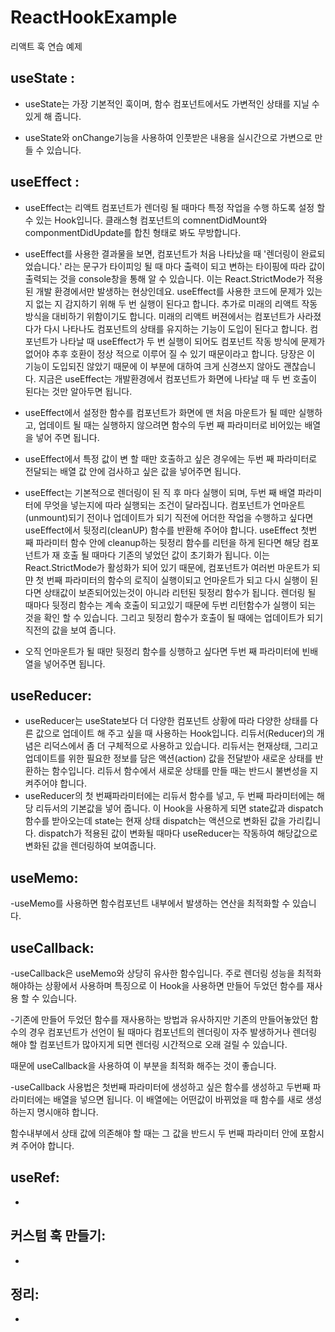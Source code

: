 # ReactHookExample

리액트 훅 연습 예제

## useState :

- useState는 가장 기본적인 훅이며, 함수 컴포넌트에서도 가변적인 상태를 지닐 수 있게 해 줍니다.

- useState와 onChange기능을 사용하여 인풋받은 내용을 실시간으로 가변으로 만들 수 있습니다.

## useEffect :

- useEffect는 리액트 컴포넌트가 렌더링 될 때마다 특정 작업을 수행 하도록 설정 할 수 있는 Hook입니다. 클래스형 컴포넌트의 comnentDidMount와 componmentDidUpdate를 합친 형태로 봐도 무방합니다.

- useEffect를 사용한 결과물을 보면, 컴포넌트가 처음 나타났을 때 '렌더링이 완료되었습니다.' 라는 문구가 타이피잉 될 때 마다 출력이 되고 변하는 타이핑에 따라 값이 출력되는 것을 console창을 통해 알 수 있습니다.
  이는 React.StrictMode가 적용 된 개발 환경에서만 발생하는 현상인데요. useEffect를 사용한 코드에 문제가 있는 지 없는 지 감지하기 위해 두 번 실행이 된다고 합니다. 추가로 미래의 리액트 작동방식을 대비하기 위함이기도 합니다. 미래의 리액트 버젼에서는 컴포넌트가 사라졌다가 다시 나타나도 컴포넌트의 상태를 유지하는 기능이 도입이 된다고 합니다. 컴포넌트가 나타날 때 useEffect가 두 번 실행이 되어도 컴포넌트 작동 방식에 문제가 없어야 추후 호환이 정상 적으로 이루어 질 수 있기 때문이라고 합니다. 당장은 이 기능이 도입되진 않았기 때문에 이 부분에 대하여 크게 신경쓰지 않아도 괜찮습니다. 지금은 useEffect는 개발환경에서 컴포넌트가 화면에 나타날 때 두 번 호출이 된다는 것만 알아두면 됩니다.

- useEffect에서 설정한 함수를 컴포넌트가 화면에 맨 처음 마운트가 될 떼만 실행하고, 업데이트 될 때는 실행하지 않으려면 함수의 두번 째 파라미터로 비어있는 배열을 넣어 주면 됩니다.

- useEffect에서 특정 값이 변 할 때만 호출하고 싶은 경우에는 두번 째 파라미터로 전달되는 배열 값 안에 검사하고 싶은 값을 넣어주면 됩니다.

- useEffect는 기본적으로 렌더링이 된 직 후 마다 실행이 되며, 두번 째 배열 파라미터에 무엇을 넣는지에 따라 실행되는 조건이 달라집니다. 컴포넌트가 언마운트(unmount)되기 전이나 업데이트가 되기 직전에 어더한 작업을 수행하고 싶다면 useEffect에서 뒷정리(cleanUP) 함수를 반환해 주어야 합니다.
  useEffect 첫번 째 파라미터 함수 안에 cleanup하는 뒷정리 함수를 리턴을 하게 된다면 해당 컴포넌트가 재 호출 될 때마다 기존의 넣었던 값이 초기화가 됩니다. 이는 React.StrictMode가 활성화가 되어 있기 때문에, 컴포넌트가 여러번 마운트가 되먄 첫 번째 파라미터의 함수의 로직이 실행이되고 언마운트가 되고 다시 실행이 된다면 상태값이 보존되어있는것이 아니라 리턴된 뒷정리 함수가 됩니다.
  렌더링 될 때마다 뒷정리 함수는 계속 호출이 되고있기 때문에 두번 리턴함수가 실행이 되는 것을 확인 할 수 있습니다. 그리고 뒷정리 함수가 호출이 될 때에는 업데이트가 되기 직전의 값을 보여 줍니다.

- 오직 언마운트가 될 때만 뒷정리 함수를 싱행하고 싶다면 두번 째 파라미터에 빈배열을 넣어주면 됩니다.

## useReducer:

- useReducer는 useState보다 더 다양한 컴포넌트 상황에 따라 다양한 상태를 다른 값으로 업데이트 해 주고 싶을 때 사용하는 Hook입니다. 리듀서(Reducer)의 개념은 리덕스에서 좀 더 구체적으로 사용하고 있습니다.
  리듀서는 현재상태, 그리고 업데이트를 위한 필요한 정보를 담은 액션(action) 값을 전달받아 새로운 상태를 반환하는 함수입니다.
  리듀서 함수에서 새로운 상태를 만들 때는 반드시 불변성을 지켜주어야 합니다.
- useReducer의 첫 번째파라미터에는 리듀서 함수를 넣고, 두 번째 파라미터에는 해당 리듀서의 기본값을 넣어 줍니다. 이 Hook을 사용하게 되면 state값과 dispatch 함수를 받아오는데 state는 현재 상태 dispatch는 액션으로 변화된 값을 가리킵니다. dispatch가 적용된 값이 변화될 때마다 useReducer는 작동하여 해당값으로 변화된 값을 렌더링하여 보여줍니다.

## useMemo:

-useMemo를 사용하면 함수컴포넌트 내부에서 발생하는 연산을 최적화할 수 있습니다.

## useCallback:

-useCallback은 useMemo와 상당히 유사한 함수입니다. 주로 렌더링 성능을 최적화해야하는 상황에서 사용하며 특징으로 이 Hook을 사용하면 만들어 두었던 함수를 재사용 할 수 있습니다.

-기존에 만들어 두었던 함수를 재사용하는 방법과 유사하지만 기존의 만들어놓았던 함수의 경우 컴포넌트가 선언이 될 때마다 컴포넌트의 렌더링이 자주 발생하거나 렌더링 해야 할 컴포넌트가 많아지게 되면 렌더링 시간적으로 오래 걸릴 수 있습니다.

때문에 useCallback을 사용하여 이 부분을 최적화 해주는 것이 좋습니다.

-useCallback 사용법은 첫번째 파라미터에 생성하고 싶은 함수를 생성하고 두번째 파라미터에는 배열을 넣으면 됩니다. 이 배열에는 어떤값이 바뀌었을 때 함수를 새로 생성하는지 명시애햐 합니다.

함수내부에서 상태 값에 의존해야 할 때는 그 값을 반드시 두 번째 파라미터 안에 포함시켜 주어야 합니다.

## useRef:

-

## 커스텀 훅 만들기:

-

## 정리:

-
